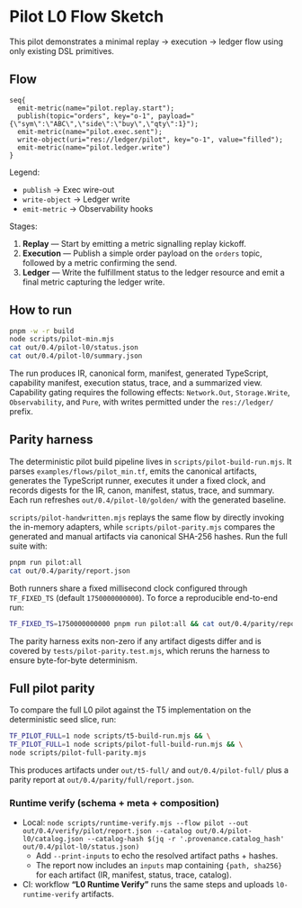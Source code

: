 # Pilot L0 Flow Sketch

This pilot demonstrates a minimal replay → execution → ledger flow using only existing DSL primitives.

## Flow

```
seq{
  emit-metric(name="pilot.replay.start");
  publish(topic="orders", key="o-1", payload="{\"sym\":\"ABC\",\"side\":\"buy\",\"qty\":1}");
  emit-metric(name="pilot.exec.sent");
  write-object(uri="res://ledger/pilot", key="o-1", value="filled");
  emit-metric(name="pilot.ledger.write")
}
```

Legend:

- `publish` → Exec wire-out
- `write-object` → Ledger write
- `emit-metric` → Observability hooks

Stages:

1. **Replay** — Start by emitting a metric signalling replay kickoff.
2. **Execution** — Publish a simple order payload on the `orders` topic, followed by a metric confirming the send.
3. **Ledger** — Write the fulfillment status to the ledger resource and emit a final metric capturing the ledger write.

## How to run

```sh
pnpm -w -r build
node scripts/pilot-min.mjs
cat out/0.4/pilot-l0/status.json
cat out/0.4/pilot-l0/summary.json
```

The run produces IR, canonical form, manifest, generated TypeScript, capability manifest, execution status, trace, and a summarized view. Capability gating requires the following effects: `Network.Out`, `Storage.Write`, `Observability`, and `Pure`, with writes permitted under the `res://ledger/` prefix.

## Parity harness

The deterministic pilot build pipeline lives in `scripts/pilot-build-run.mjs`. It parses `examples/flows/pilot_min.tf`, emits the canonical artifacts, generates the TypeScript runner, executes it under a fixed clock, and records digests for the IR, canon, manifest, status, trace, and summary. Each run refreshes `out/0.4/pilot-l0/golden/` with the generated baseline.

`scripts/pilot-handwritten.mjs` replays the same flow by directly invoking the in-memory adapters, while `scripts/pilot-parity.mjs` compares the generated and manual artifacts via canonical SHA-256 hashes. Run the full suite with:

```sh
pnpm run pilot:all
cat out/0.4/parity/report.json
```

Both runners share a fixed millisecond clock configured through `TF_FIXED_TS` (default `1750000000000`). To force a reproducible end-to-end run:

```sh
TF_FIXED_TS=1750000000000 pnpm run pilot:all && cat out/0.4/parity/report.json
```

The parity harness exits non-zero if any artifact digests differ and is covered by `tests/pilot-parity.test.mjs`, which reruns the harness to ensure byte-for-byte determinism.

## Full pilot parity

To compare the full L0 pilot against the T5 implementation on the deterministic seed slice, run:

```sh
TF_PILOT_FULL=1 node scripts/t5-build-run.mjs && \
TF_PILOT_FULL=1 node scripts/pilot-full-build-run.mjs && \
node scripts/pilot-full-parity.mjs
```

This produces artifacts under `out/t5-full/` and `out/0.4/pilot-full/` plus a parity report at `out/0.4/parity/full/report.json`.

### Runtime verify (schema + meta + composition)
- Local: `node scripts/runtime-verify.mjs --flow pilot --out out/0.4/verify/pilot/report.json --catalog out/0.4/pilot-l0/catalog.json --catalog-hash $(jq -r '.provenance.catalog_hash' out/0.4/pilot-l0/status.json)`
  - Add `--print-inputs` to echo the resolved artifact paths + hashes.
  - The report now includes an `inputs` map containing `{path, sha256}` for each artifact (IR, manifest, status, trace, catalog).
- CI: workflow **“L0 Runtime Verify”** runs the same steps and uploads `l0-runtime-verify` artifacts.
